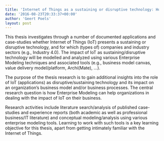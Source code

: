 ```yaml
---
title: 'Internet of Things as a sustaining or disruptive technology: How can Enterprise Modeling help in analyzing the impact of IoT on business and operating models? (Simon Dhaenens)'
date: '2016-08-23T20:33:37+00:00'
author: 'Geert Poels'
layout: post
---
```


This thesis investigates through a number of documented applications and case-studies whether Internet of Things (IoT) presents a sustaining or disruptive technology, and for which (types of) companies and industry sectors (e.g., Industry 4.0). The impact of IoT as sustaining/disruptive technology will be modelled and analyzed using various Enterprise Modeling techniques and associated tools (e.g., business model canvas, value delivery model/platform, Archi(Mate), …).

The purpose of the thesis research is to gain additional insights into the role of IoT (applications) as disruptive/sustaining technology and its impact on an organization’s business model and/or business processes. The central research question is how Enterprise Modeling can help organizations in dealing with the impact of IoT on their business.

Research activities include literature search/analysis of published case-studies and experience reports (both academic as well as professional business/IT literature) and conceptual modeling/analysis using various enterprise modeling tools. Learning to work with such tools is a key learning objective for this thesis, apart from getting intimately familiar with the Internet of Things.